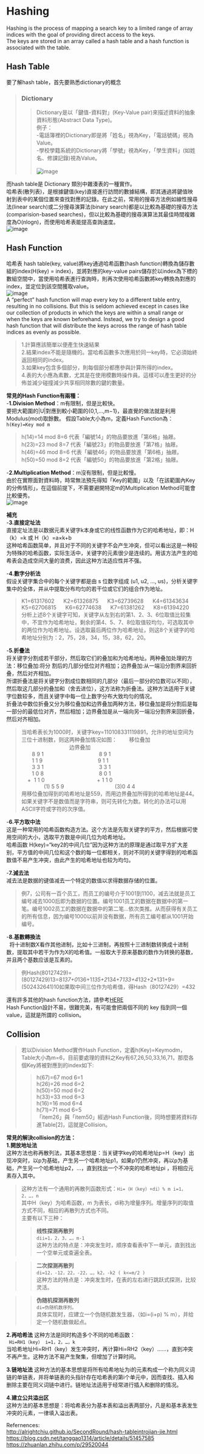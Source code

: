 # Hashing
Hashing is the process of mapping a search key to a limited range of array indices with the goal of providing direct access to the keys.     
The keys are stored in an array called a hash table and a hash function is associated with the table.      
             
## Hash Table
要了解hash table，首先要熟悉dictionary的概念       
>### Dictionary
>>Dictionary是以「鍵值-資料對」(Key-Value pair)來描述資料的抽象資料形態(Abstract Data Type)。      
>>例子：       
>>-電話簿裡的Dictionary即是將「姓名」視為Key，「電話號碼」視為Value。       
>>-學校學籍系統的Dictionary將「學號」視為Key，「學生資料」(如姓名、修課記錄)視為Value。<br>        
![image](https://github.com/wangshuti/DSA/blob/master/week11/image/DIC.JPG)
     
而hash table是 Dictionary 類別中雜湊表的一種實作。            
哈希表(散列表)，是根據鍵值(key)直接進行訪問的數據結構，即其通過將鍵值映射到表中的某個位置來查找對應的記錄。在此之前，常用的搜尋方法例如線性搜尋法(linear search)或二分搜尋演算法(binary search)都是以比較為基礎的搜尋方法(comparision-based searches)，但以比較為基礎的搜尋演算法其最佳時間複雜度為O(nlogn)，而使用哈希表能提高查詢速度。     
![image](https://github.com/wangshuti/DSA/blob/master/week11/image/hash%20table.JPG)
         
## Hash Function
哈希表 hash table(key, value)將key通過哈希函數(hash function)轉換為儲存數組的index(H(key) = index)，並將對應的key-value pairs儲存於以index為下標的數組空間中，當使用哈希表進行查詢時，則再次使用哈希函數將key轉換為對應的index，並定位到該空間獲取value。       
![image](https://github.com/wangshuti/DSA/blob/master/week11/image/hash%20function.JPG)           
A “perfect” hash function will map every key to a different table entry, resulting in no collisions. But this is seldom achieved except in cases like our collection of products in which the keys are within a small range or when the keys are known beforehand. Instead, we try to design a good hash function that will distribute the keys across the range of hash table indices as evenly as possible.        
>1.計算應該簡單以便產生快速結果         
2.結果index不能是隨機的。當哈希函數多次應用於同一key時，它必須始終返回相同的index。           
3.如果key包含多個部分，則每個部分都應參與計算所得的index。        
4.表的大小應為素數，尤其是在使用模數時操作員。這樣可以產生更好的分佈並減少碰撞減少共享相同除數的鍵的數量。<br>        

**常見的Hash Function有兩種：**                     
-**1.Division Method**：m有限制，但是比較快。         
要把大範圍的|U|對應到較小範圍的{0,1,...,m−1}，最直覺的做法就是利用Modulus(mod)取餘數。
假設Table大小為m，定義Hash Function為：`h(Key)=Key mod m`        
>h(14)=14 mod 8=6 代表「編號14」的物品要放進「第6格」抽屜。          
h(23)=23 mod 8=7 代表「編號23」的物品要放進「第7格」抽屜。            
h(46)=46 mod 8=6 代表「編號46」的物品要放進「第6格」抽屜。              
h(50)=50 mod 8=2 代表「編號50」的物品要放進「第2格」抽屜。             
              
-**2.Multiplication Method**：m沒有限制，但是比較慢。           
由於在實際面對資料時，時常無法預先得知「Key的範圍」以及「在該範圍內Key的分佈情形」，在這個前提下，不需要避開特定m的Multiplication Method可能會比較優秀。        
![image](https://github.com/wangshuti/DSA/blob/master/week11/image/MAD.png)       
              
**補充**            
-**3.直接定址法**          
直接定址法是以数据元素关键字k本身或它的线性函数作为它的哈希地址，即：H（k）=k  或 H（k）=a×k+b                
这种哈希函数简单，并且对于不同的关键字不会产生冲突，但可以看出这是一种较为特殊的哈希函数，实际生活中，关键字的元素很少是连续的。用该方法产生的哈希表会造成空间大量的浪费，因此这种方法适应性并不强。                  
            
-**4.數字分析法**        
假设关键字集合中的每个关键字都是由 s 位数字组成 (u1, u2, …, us)，分析关键字集中的全体，并从中提取分布均匀的若干位或它们的组合作为地址。           
>K1=61317602      K2=61326875      K3=62739628      K4=61343634        
K5=62706815      K6=62774638      K7=61381262      K8=61394220           
分析上述8个关键字可知，关键字从左到右的第1、2、3、6位取值比较集中，不宜作为哈希地址，剩余的第4、5、7、8位取值较均匀，可选取其中的两位作为哈希地址。设选取最后两位作为哈希地址，则这8个关键字的哈希地址分别为：2，75，28，34，15，38，62，20。         
           
-**5.折疊法**          
  将关键字分割成若干部分，然后取它们的叠加和为哈希地址。两种叠加处理的方法：移位叠加:将分 割后的几部分低位对齐相加；边界叠加:从一端沿分割界来回折叠，然后对齐相加。                    
  所谓折叠法是将关键字分割成位数相同的几部分（最后一部分的位数可以不同），然后取这几部分的叠加和（舍去进位），这方法称为折叠法。这种方法适用于关键字位数较多，而且关键字中每一位上数字分布大致均匀的情况。               
  折叠法中数位折叠又分为移位叠加和边界叠加两种方法，移位叠加是将分割后是每一部分的最低位对齐，然后相加；边界叠加是从一端向另一端沿分割界来回折叠，然后对齐相加。              
>当哈希表长为1000时，关键字key=110108331119891，允许的地址空间为三位十进制数，则这两种叠加情况如图：
       移位叠加                                 边界叠加                         
       8 9 1                                     8 9 1            
       1 1 9                                     9 1 1              
       3 3 1                                     3 3 1              
       1 0 8                                     8 0 1                
    +  1 1 0                                   + 1 1 0 <br>                                                  
    (1) 5 5 9                                  (3)0 4 4                         
 用移位叠加得到的哈希地址是559，而用边界叠加所得到的哈希地址是44。如果关键字不是数值而是字符串，则可先转化为数。转化的办法可以用ASCⅡ字符或字符的次序值。                   
            
-**6.平方取中法**                  
  这是一种常用的哈希函数构造方法。这个方法是先取关键字的平方，然后根据可使用空间的大小，选取平方数是中间几位为哈希地址。               
  哈希函数 H(key)=“key2的中间几位”因为这种方法的原理是通过取平方扩大差别，平方值的中间几位和这个数的每一位都相关，则对不同的关键字得到的哈希函数值不易产生冲突，由此产生的哈希地址也较为均匀。            
         
-**7.減去法**         
减去法是数据的键值减去一个特定的数值以求得数据存储的位置。            
>例7，公司有一百个员工，而员工的编号介于1001到1100，减去法就是员工编号减去1000后即为数据的位置。编号1001员工的数据在数据中的第一笔。编号1002员工的数据在数据中的第二笔…依次类推。从而获得有关员工的所有信息，因为编号1000以前并没有数据，所有员工编号都从1001开始编号。             
            
-**8.基數轉換法**         
  将十进制数X看作其他进制，比如十三进制，再按照十三进制数转换成十进制数，提取其中若干为作为X的哈希值。一般取大于原来基数的数作为转换的基数，并且两个基数应该是互素的。               
>例Hash(80127429)=(80127429)13=8*137+0*136+1*135+2*134+7*133+4*132+2*131+9=(502432641)10如果取中间三位作为哈希值，得Hash（80127429）=432      

還有許多其他的hash function方法，請參考[HERE](https://blog.csdn.net/tanggao1314/article/details/51457585)           
Hash Function設計不易，很難完美，有可能會把兩個不同的 key 指到同一個value，這就是所謂的 collision。       
       
## Collision
>若以Division Method實作Hash Function，定義h(Key)=Keymodm，Table大小為m=6，目前要處理的資料之Key有67,26,50,33,16,71，那麼各個Key將被對應到的index如下:        
>>h(67)=67 mod 6=1     
h(26)=26 mod 6=2        
h(50)=50 mod 6=2       
h(33)=33 mod 6=3       
h(16)=16 mod 6=4         
h(71)=71 mod 6=5         
>「item26」與「item50」經過Hash Function後，同時想要將資料存進Table[2]，這就是Collision。                 
                  
**常見的解決collision的方法：           
1.開放地址法**            
这种方法也称再散列法，其基本思想是：当关键字key的哈希地址p=H（key）出现冲突时，以p为基础，产生另一个哈希地址p1，如果p1仍然冲突，再以p为基础，产生另一个哈希地址p2，…，直到找出一个不冲突的哈希地址pi ，将相应元素存入其中。
>这种方法有一个通用的再散列函数形式：`Hi=（H（key）+di）% m i=1，2，…，n`               
其中H（key）为哈希函数，m 为表长，di称为增量序列。增量序列的取值方式不同，相应的再散列方式也不同。         
主要有以下三种：       
>>**线性探测再散列**         
`dii=1，2，3，…，m-1`         
这种方法的特点是：冲突发生时，顺序查看表中下一单元，直到找出一个空单元或查遍全表。            

>>**二次探测再散列**          
`di=12，-12，22，-22，…，k2，-k2 ( k<=m/2 )`           
这种方法的特点是：冲突发生时，在表的左右进行跳跃式探测，比较灵活。          

>>**伪随机探测再散列**          
`di=伪随机数序列。`          
具体实现时，应建立一个伪随机数发生器，（如i=(i+p) % m），并给定一个随机数做起点。             

**2.再哈希法**
这种方法是同时构造多个不同的哈希函数：         
` Hi=RH1（key） i=1，2，…，k`          
当哈希地址Hi=RH1（key）发生冲突时，再计算Hi=RH2（key）……，直到冲突不再产生。这种方法不易产生聚集，但增加了计算时间。         
           
**3.链地址法**
这种方法的基本思想是将所有哈希地址为i的元素构成一个称为同义词链的单链表，并将单链表的头指针存在哈希表的第i个单元中，因而查找、插入和删除主要在同义词链中进行。链地址法适用于经常进行插入和删除的情况。           
             
**4.建立公共溢出区**            
这种方法的基本思想是：将哈希表分为基本表和溢出表两部分，凡是和基本表发生冲突的元素，一律填入溢出表。           

Refernences:      
http://alrightchiu.github.io/SecondRound/hash-tableintrojian-jie.html           
https://blog.csdn.net/tanggao1314/article/details/51457585         
https://zhuanlan.zhihu.com/p/29520044
